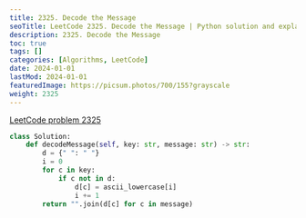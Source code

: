 ```yaml
---
title: 2325. Decode the Message
seoTitle: LeetCode 2325. Decode the Message | Python solution and explanation
description: 2325. Decode the Message
toc: true
tags: []
categories: [Algorithms, LeetCode]
date: 2024-01-01
lastMod: 2024-01-01
featuredImage: https://picsum.photos/700/155?grayscale
weight: 2325
---
```


[LeetCode problem 2325](https://leetcode.com/problems/decode-the-message/)

```python
class Solution:
    def decodeMessage(self, key: str, message: str) -> str:
        d = {" ": " "}
        i = 0
        for c in key:
            if c not in d:
                d[c] = ascii_lowercase[i]
                i += 1
        return "".join(d[c] for c in message)

```
